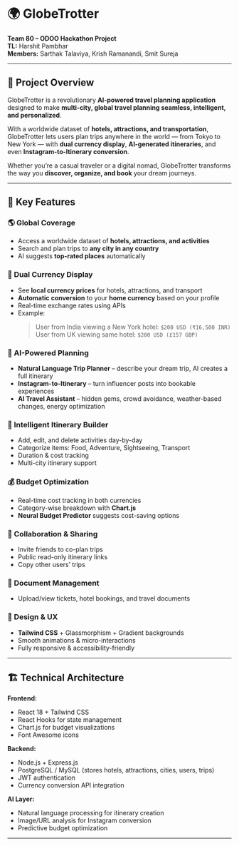 # 🌍 GlobeTrotter

**Team 80 – ODOO Hackathon Project**  
**TL:** Harshit Pambhar  
**Members:** Sarthak Talaviya, Krish Ramanandi, Smit Sureja  

---

## 📖 Project Overview
GlobeTrotter is a revolutionary **AI-powered travel planning application** designed to make **multi-city, global travel planning seamless, intelligent, and personalized**.  

With a worldwide dataset of **hotels, attractions, and transportation**, GlobeTrotter lets users plan trips anywhere in the world — from Tokyo to New York — with **dual currency display**, **AI-generated itineraries**, and even **Instagram-to-Itinerary conversion**.

Whether you’re a casual traveler or a digital nomad, GlobeTrotter transforms the way you **discover, organize, and book** your dream journeys.

---

## 🚀 Key Features

### 🌎 Global Coverage
- Access a worldwide dataset of **hotels, attractions, and activities**
- Search and plan trips to **any city in any country**
- AI suggests **top-rated places** automatically

### 💱 Dual Currency Display
- See **local currency prices** for hotels, attractions, and transport
- **Automatic conversion** to your **home currency** based on your profile
- Real-time exchange rates using APIs
- Example:  
  > User from India viewing a New York hotel: `$200 USD (₹16,500 INR)`  
  > User from UK viewing same hotel: `$200 USD (£157 GBP)`

### 🤖 AI-Powered Planning
- **Natural Language Trip Planner** – describe your dream trip, AI creates a full itinerary
- **Instagram-to-Itinerary** – turn influencer posts into bookable experiences
- **AI Travel Assistant** – hidden gems, crowd avoidance, weather-based changes, energy optimization

### 📅 Intelligent Itinerary Builder
- Add, edit, and delete activities day-by-day
- Categorize items: Food, Adventure, Sightseeing, Transport
- Duration & cost tracking
- Multi-city itinerary support

### 💰 Budget Optimization
- Real-time cost tracking in both currencies
- Category-wise breakdown with **Chart.js**
- **Neural Budget Predictor** suggests cost-saving options

### 👥 Collaboration & Sharing
- Invite friends to co-plan trips
- Public read-only itinerary links
- Copy other users’ trips

### 📄 Document Management
- Upload/view tickets, hotel bookings, and travel documents

### 🎨 Design & UX
- **Tailwind CSS** + Glassmorphism + Gradient backgrounds
- Smooth animations & micro-interactions
- Fully responsive & accessibility-friendly

---

## 🏗 Technical Architecture

**Frontend:**  
- React 18 + Tailwind CSS  
- React Hooks for state management  
- Chart.js for budget visualizations  
- Font Awesome icons  

**Backend:**  
- Node.js + Express.js  
- PostgreSQL / MySQL (stores hotels, attractions, cities, users, trips)  
- JWT authentication  
- Currency conversion API integration  

**AI Layer:**  
- Natural language processing for itinerary creation  
- Image/URL analysis for Instagram conversion  
- Predictive budget optimization

---

